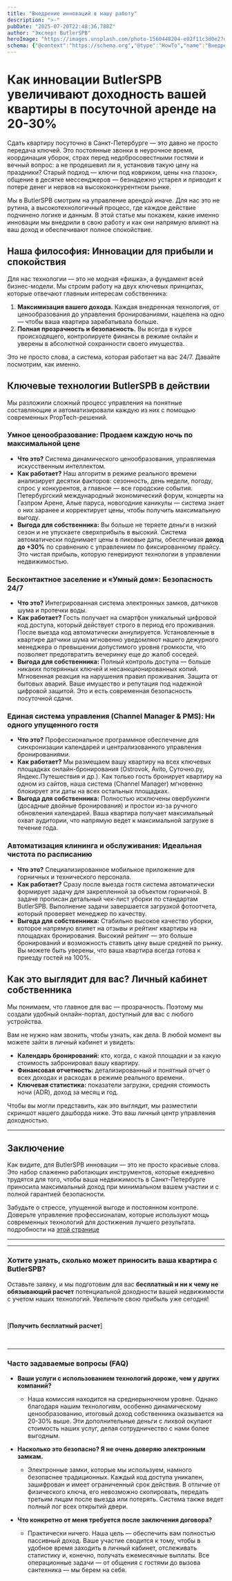 ```yaml
---
title: "Внедрение инноваций в нашу работу"
description: ">-"
pubDate: "2025-07-20T22:48:36.788Z"
author: "Эксперт ButlerSPB"
heroImage: "https://images.unsplash.com/photo-1560448204-e02f11c3d0e2?q=80&w=2070&auto=format&fit=crop"
schema: {"@context":"https://schema.org","@type":"HowTo","name":"Внедрение инноваций в нашу работу","description":">-","image":{"@type":"ImageObject","url":"https://images.unsplash.com/photo-1560448204-e02f11c3d0e2?q=80&w=2070&auto=format&fit=crop"},"aggregateRating":{"@type":"AggregateRating","ratingValue":"5.0","reviewCount":361,"bestRating":"5","worstRating":"1"},"publisher":{"@type":"Organization","name":"Блог ButlerSPB","logo":{"@type":"ImageObject","url":"https://butlerspb-blog.netlify.app/favicon.ico"}},"mainEntityOfPage":{"@type":"WebPage","@id":"https://butlerspb-blog.netlify.app/blog/vnedrenie-innovaciy-v-nashu-rabotu/"}}
---
```


# Как инновации ButlerSPB увеличивают доходность вашей квартиры в посуточной аренде на 20-30%

Сдать квартиру посуточно в Санкт-Петербурге — это давно не просто передача ключей. Это постоянные звонки в неурочное время, координация уборок, страх перед недобросовестными гостями и вечный вопрос: а не продешевил ли я, установив такую цену на праздники? Старый подход — ключи под ковриком, цены «на глазок», общение в десятке мессенджеров — безнадежно устарел и приводит к потере денег и нервов на высококонкурентном рынке.

Мы в ButlerSPB смотрим на управление арендой иначе. Для нас это не рутина, а высокотехнологичный процесс, где каждое действие подчинено логике и данным. В этой статье мы покажем, какие именно инновации мы внедрили в свою работу и как они напрямую влияют на ваш доход и обеспечивают полное спокойствие.

## Наша философия: Инновации для прибыли и спокойствия

Для нас технологии — это не модная «фишка», а фундамент всей бизнес-модели. Мы строим работу на двух ключевых принципах, которые отвечают главным интересам собственника:

1.  **Максимизация вашего дохода.** Каждая внедренная технология, от ценообразования до управления бронированиями, нацелена на одно — чтобы ваша квартира зарабатывала больше.
2.  **Полная прозрачность и безопасность.** Вы всегда в курсе происходящего, контролируете финансы в режиме онлайн и уверены в абсолютной сохранности своего имущества.

Это не просто слова, а система, которая работает на вас 24/7. Давайте посмотрим, как именно.

## Ключевые технологии ButlerSPB в действии

Мы разложили сложный процесс управления на понятные составляющие и автоматизировали каждую из них с помощью современных PropTech-решений.

### Умное ценообразование: Продаем каждую ночь по максимальной цене

*   **Что это?** Система динамического ценообразования, управляемая искусственным интеллектом.
*   **Как работает?** Наш алгоритм в режиме реального времени анализирует десятки факторов: сезонность, день недели, погоду, спрос у конкурентов, а главное — все городские события. Петербургский международный экономический форум, концерты на Газпром Арене, Алые паруса, новогодние каникулы — система знает о них заранее и корректирует цены, чтобы получить максимальную выгоду.
*   **Выгода для собственника:** Вы больше не теряете деньги в низкий сезон и не упускаете сверхприбыль в высокий. Система автоматически поднимает цены в пиковые даты, обеспечивая **доход до +30%** по сравнению с управлением по фиксированному прайсу. Это чистая прибыль, которую генерируют технологии в управлении недвижимостью.

### Бесконтактное заселение и «Умный дом»: Безопасность 24/7

*   **Что это?** Интегрированная система электронных замков, датчиков шума и протечки воды.
*   **Как работает?** Гость получает на смартфон уникальный цифровой код доступа, который действует строго в период его проживания. После выезда код автоматически аннулируется. Установленные в квартире датчики шума мгновенно уведомляют нашего дежурного менеджера о превышении допустимого уровня громкости, что позволяет предотвратить вечеринку еще до жалоб соседей.
*   **Выгода для собственника:** Полный контроль доступа — больше никаких потерянных ключей и несанкционированных копий. Мгновенная реакция на нарушения правил проживания. Защита от бытовых аварий. Ваше имущество и репутация под надежной цифровой защитой. Это и есть современная безопасность посуточной сдачи.

### Единая система управления (Channel Manager & PMS): Ни одного упущенного гостя

*   **Что это?** Профессиональное программное обеспечение для синхронизации календарей и централизованного управления бронированиями.
*   **Как работает?** Мы размещаем вашу квартиру на всех ключевых площадках онлайн-бронирования (Ostrovok, Avito, Суточно.ру, Яндекс.Путешествия и др.). Как только гость бронирует квартиру на одном из сайтов, наша система (Channel Manager) мгновенно блокирует эти даты на всех остальных площадках.
*   **Выгода для собственника:** Полностью исключены овербукинги (досадные двойные бронирования) и простои из-за ручного обновления календарей. Ваша квартира получает максимальный охват аудитории, что напрямую ведет к максимальной загрузке в течение года.

### Автоматизация клининга и обслуживания: Идеальная чистота по расписанию

*   **Что это?** Специализированное мобильное приложение для горничных и технического персонала.
*   **Как работает?** Сразу после выезда гостя система автоматически формирует задачу для закрепленной за объектом горничной. В задаче прописан детальный чек-лист уборки по стандартам ButlerSPB. Выполнение задачи завершается загрузкой фотоотчета, который проверяет менеджер по качеству.
*   **Выгода для собственника:** Стабильно высокое качество уборки, которое напрямую влияет на отзывы и рейтинг квартиры на площадках бронирования. Высокий рейтинг — это больше бронирований и возможность ставить цену выше средней по рынку. Вы можете быть уверены, что ваша квартира всегда готова к приезду гостей на 100%.

## Как это выглядит для вас? Личный кабинет собственника

Мы понимаем, что главное для вас — прозрачность. Поэтому мы создали удобный онлайн-портал, доступный для вас с любого устройства.

Вам не нужно нам звонить, чтобы узнать, как дела. В любой момент вы можете зайти в личный кабинет и увидеть:

*   **Календарь бронирований:** кто, когда, с какой площадки и за какую стоимость забронировал вашу квартиру.
*   **Финансовая отчетность:** детализированный и понятный отчет о всех доходах и расходах в режиме реального времени.
*   **Ключевая статистика:** показатели загрузки, средняя стоимость ночи (ADR), доход за месяц и год.

Чтобы вы могли представить, как это выглядит, мы разместили скриншот нашего дашборда ниже. Это ваш личный центр управления доходностью.

---

## Заключение

Как видите, для ButlerSPB инновации — это не просто красивые слова. Это набор слаженно работающих инструментов, которые ежедневно трудятся для того, чтобы ваша недвижимость в Санкт-Петербурге приносила максимальный доход при минимальном вашем участии и с полной гарантией безопасности.

Забудьте о стрессе, упущенной выгоде и постоянном контроле. Доверьте управление профессионалам, которые используют мощь современных технологий для достижения лучшего результата. подробности на <a href="https://butlerspb.ru/rent" target="_blank" rel="nofollow">этой странице</a>

---
---

### **Хотите узнать, сколько может приносить ваша квартира с ButlerSPB?**

Оставьте заявку, и мы подготовим для вас **бесплатный и ни к чему не обязывающий расчет** потенциальной доходности вашей недвижимости с учетом наших технологий. Увеличьте свою прибыль уже сегодня!

<br>

[**Получить бесплатный расчет**]

<br>

---

### **Часто задаваемые вопросы (FAQ)**

*   **Ваши услуги с использованием технологий дороже, чем у других компаний?**
    *   Наша комиссия находится на среднерыночном уровне. Однако благодаря нашим технологиям, особенно динамическому ценообразованию, итоговый доход собственника оказывается на 20-30% выше. Эти дополнительные деньги с лихвой окупают стоимость наших услуг, делая сотрудничество с нами более выгодным.

*   **Насколько это безопасно? Я не очень доверяю электронным замкам.**
    *   Электронные замки, которые мы используем, намного безопаснее традиционных. Каждый код доступа уникален, зашифрован и имеет ограниченный срок действия. В отличие от физического ключа, его невозможно скопировать, передать третьим лицам после выезда или потерять. Система также ведет полный лог всех открытий двери.

*   **Что конкретно от меня требуется после заключения договора?**
    *   Практически ничего. Наша цель — обеспечить вам полностью пассивный доход. Ваше участие сводится к тому, чтобы в удобное время заходить в личный кабинет, отслеживать статистику и, конечно, получать ежемесячные выплаты. Все операционные задачи — от общения с гостями до вызова сантехника — мы берем на себя.
